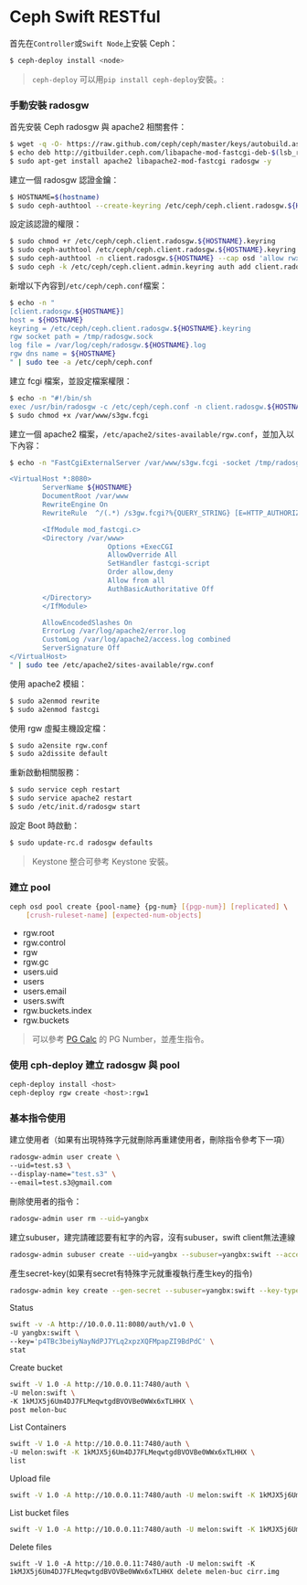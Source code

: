 # Ceph Swift RESTful
首先在```Controller```或```Swift Node```上安裝 Ceph：
```sh
$ ceph-deploy install <node>
```
> ```ceph-deploy``` 可以用```pip install ceph-deploy```安裝。:

### 手動安裝 radosgw
首先安裝 Ceph radosgw 與 apache2 相關套件：
```sh
$ wget -q -O- https://raw.github.com/ceph/ceph/master/keys/autobuild.asc | sudo apt-key add -
$ echo deb http://gitbuilder.ceph.com/libapache-mod-fastcgi-deb-$(lsb_release -sc)-x86_64-basic/ref/master $(lsb_release -sc) main | sudo tee /etc/apt/sources.list.d/ceph-fastcgi.list
$ sudo apt-get install apache2 libapache2-mod-fastcgi radosgw -y
```

建立一個 radosgw 認證金鑰：
```sh
$ HOSTNAME=$(hostname)
$ sudo ceph-authtool --create-keyring /etc/ceph/ceph.client.radosgw.${HOSTNAME}.keyring
```
設定該認證的權限：
```sh
$ sudo chmod +r /etc/ceph/ceph.client.radosgw.${HOSTNAME}.keyring
$ sudo ceph-authtool /etc/ceph/ceph.client.radosgw.${HOSTNAME}.keyring -n client.radosgw.${HOSTNAME} --gen-key
$ sudo ceph-authtool -n client.radosgw.${HOSTNAME} --cap osd 'allow rwx' --cap mon 'allow rwx' /etc/ceph/ceph.client.radosgw.${HOSTNAME}.keyring
$ sudo ceph -k /etc/ceph/ceph.client.admin.keyring auth add client.radosgw.${HOSTNAME} -i /etc/ceph/ceph.client.radosgw.${HOSTNAME}.keyring
```
新增以下內容到```/etc/ceph/ceph.conf```檔案：
```sh
$ echo -n "
[client.radosgw.${HOSTNAME}]
host = ${HOSTNAME}
keyring = /etc/ceph/ceph.client.radosgw.${HOSTNAME}.keyring
rgw socket path = /tmp/radosgw.sock
log file = /var/log/ceph/radosgw.${HOSTNAME}.log
rgw dns name = ${HOSTNAME}
" | sudo tee -a /etc/ceph/ceph.conf
```
建立 fcgi 檔案，並設定檔案權限：
```sh
$ echo -n "#!/bin/sh
exec /usr/bin/radosgw -c /etc/ceph/ceph.conf -n client.radosgw.${HOSTNAME}" | sudo tee -a /var/www/s3gw.fcgi
$ sudo chmod +x /var/www/s3gw.fcgi
```

建立一個 apache2 檔案，```/etc/apache2/sites-available/rgw.conf```，並加入以下內容：
```sh
$ echo -n "FastCgiExternalServer /var/www/s3gw.fcgi -socket /tmp/radosgw.sock

<VirtualHost *:8080>
        ServerName ${HOSTNAME}
        DocumentRoot /var/www
        RewriteEngine On
        RewriteRule  ^/(.*) /s3gw.fcgi?%{QUERY_STRING} [E=HTTP_AUTHORIZATION:%{HTTP:Authorization},L]

        <IfModule mod_fastcgi.c>
        <Directory /var/www>
                        Options +ExecCGI
                        AllowOverride All
                        SetHandler fastcgi-script
                        Order allow,deny
                        Allow from all
                        AuthBasicAuthoritative Off
        </Directory>
        </IfModule>

        AllowEncodedSlashes On
        ErrorLog /var/log/apache2/error.log
        CustomLog /var/log/apache2/access.log combined
        ServerSignature Off
</VirtualHost>
" | sudo tee /etc/apache2/sites-available/rgw.conf
```
使用 apache2 模組：
```sh
$ sudo a2enmod rewrite
$ sudo a2enmod fastcgi
```
使用 rgw 虛擬主機設定檔：
```sh
$ sudo a2ensite rgw.conf
$ sudo a2dissite default
```
重新啟動相關服務：
```sh
$ sudo service ceph restart
$ sudo service apache2 restart
$ sudo /etc/init.d/radosgw start
```
設定 Boot 時啟動：
```sh
$ sudo update-rc.d radosgw defaults
```

> Keystone 整合可參考 Keystone 安裝。

### 建立  pool
 ```sh
ceph osd pool create {pool-name} {pg-num} [{pgp-num}] [replicated] \
     [crush-ruleset-name] [expected-num-objects]
```
 * rgw.root   
 * rgw.control
 * rgw
 * rgw.gc
 * users.uid
 * users
 * users.email
 * users.swift          
 * rgw.buckets.index     
 * rgw.buckets
 
> 可以參考 [PG Calc](http://ceph.com/pgcalc/) 的 PG Number，並產生指令。

### 使用 cph-deploy 建立 radosgw 與 pool
```sh
ceph-deploy install <host>
ceph-deploy rgw create <host>:rgw1
```

### 基本指令使用
建立使用者（如果有出現特殊字元就刪除再重建使用者，刪除指令參考下一項）
```sh
radosgw-admin user create \
--uid=test.s3 \
--display-name="test.s3" \
--email=test.s3@gmail.com
```

刪除使用者的指令：
```sh
radosgw-admin user rm --uid=yangbx
```

建立subuser，建完請確認要有紅字的內容，沒有subuser，swift client無法連線
```sh
radosgw-admin subuser create --uid=yangbx --subuser=yangbx:swift --access=full
```

產生secret-key(如果有secret有特殊字元就重複執行產生key的指令)
```sh
radosgw-admin key create --gen-secret --subuser=yangbx:swift --key-type=swift
```

Status
```sh
swift -v -A http://10.0.0.11:8080/auth/v1.0 \
-U yangbx:swift \
--key='p4TBc3beiyNayNdPJ7YLq2xpzXQFMpapZI9BdPdC' \
stat

```

Create bucket
```sh
swift -V 1.0 -A http://10.0.0.11:7480/auth \
-U melon:swift \
-K 1kMJX5j6Um4DJ7FLMeqwtgdBVOVBe0WWx6xTLHHX \
post melon-buc

```

List Containers
```sh
swift -V 1.0 -A http://10.0.0.11:7480/auth \
-U melon:swift -K 1kMJX5j6Um4DJ7FLMeqwtgdBVOVBe0WWx6xTLHHX \
list
```

Upload file
```sh
swift -V 1.0 -A http://10.0.0.11:7480/auth -U melon:swift -K 1kMJX5j6Um4DJ7FLMeqwtgdBVOVBe0WWx6xTLHHX upload melon-buc cirr.img
```

List bucket files
```sh
swift -V 1.0 -A http://10.0.0.11:7480/auth -U melon:swift -K 1kMJX5j6Um4DJ7FLMeqwtgdBVOVBe0WWx6xTLHHX list melon-buc
```

Delete files
```
swift -V 1.0 -A http://10.0.0.11:7480/auth -U melon:swift -K 1kMJX5j6Um4DJ7FLMeqwtgdBVOVBe0WWx6xTLHHX delete melen-buc cirr.img
```